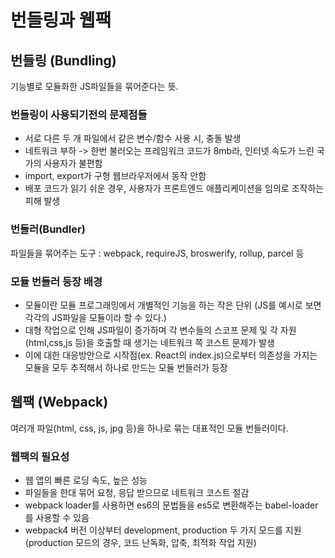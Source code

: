 # 번들링과 웹팩

## 번들링 (Bundling)

기능별로 모듈화한 JS파일들을 묶어준다는 뜻.

### 번들링이 사용되기전의 문제점들

- 서로 다른 두 개 파일에서 같은 변수/함수 사용 시, 충돌 발생
- 네트워크 부하 -> 한번 불러오는 프레임워크 코드가 8mb라, 인터넷 속도가 느린 국가의 사용자가 불편함
- import, export가 구형 웹브라우저에서 동작 안함
- 배포 코드가 읽기 쉬운 경우, 사용자가 프론트엔드 애플리케이션을 임의로 조작하는 피해 발생

### 번들러(Bundler)

파일들을 묶어주는 도구 : webpack, requireJS, broswerify, rollup, parcel 등

### 모듈 번들러 등장 배경

- 모듈이란 모듈 프로그래밍에서 개별적인 기능을 하는 작은 단위 (JS를 예시로 보면 각각의 JS파일을 모듈이라 할 수 있다.)
- 대형 작업으로 인해 JS파일이 증가하며 각 변수들의 스코프 문제 및 각 자원(html,css,js 등)을 호출할 때 생기는 네트워크 쪽 코스트 문제가 발생
- 이에 대한 대응방안으로 시작점(ex. React의 index.js)으로부터 의존성을 가지는 모듈을 모두 추적해서 하나로 만드는 모듈 번들러가 등장

## 웹팩 (Webpack)

여러개 파일(html, css, js, jpg 등)을 하나로 묶는 대표적인 모듈 번들러이다.

### 웹팩의 필요성

- 웹 앱의 빠른 로딩 속도, 높은 성능
- 파일들을 한대 묶어 요청, 응답 받으므로 네트워크 코스트 절감
- webpack loader를 사용하면 es6의 문법들을 es5로 변환해주는 babel-loader를 사용할 수 있음
- webpack4 버전 이상부터 development, production 두 가지 모드를 지원 (production 모드의 경우, 코드 난독화, 압축, 최적화 작업 지원)
